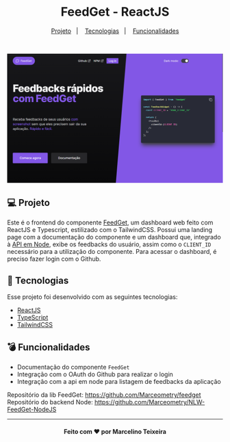 <h1 align="center">
  FeedGet - ReactJS
</h1>

<p align="center">
  <a href="#-projeto">Projeto</a>&nbsp;&nbsp;&nbsp;|&nbsp;&nbsp;&nbsp;
  <a href="#-tecnologias">Tecnologias</a>&nbsp;&nbsp;&nbsp;|&nbsp;&nbsp;&nbsp;
  <a href="#-funcionalidades">Funcionalidades</a>
</p>

<br>

<p align="center">
  <img alt="Project Mockup" src="./.github/feedget-landing-page.png">
</p>

## 💻 Projeto

Este é o frontend do componente <a href="https://feedget.online" target="_blank">FeedGet</a>, um dashboard web feito com ReactJS e Typescript, estilizado com o TailwindCSS. Possui uma landing page com a documentação do componente e um dashboard que, integrado à <a href="https://github.com/Marceometry/feedget" target="_blank">API em Node</a>, exibe os feedbacks do usuário, assim como o `CLIENT_ID` necessário para a utilização do componente. Para acessar o dashboard, é preciso fazer login com o Github.

## 🧪 Tecnologias

Esse projeto foi desenvolvido com as seguintes tecnologias:

- [ReactJS](https://pt-br.reactjs.org/)
- [TypeScript](https://www.typescriptlang.org/)
- [TailwindCSS](https://tailwindcss.com/)

## 💣 Funcionalidades

- Documentação do componente `FeedGet`
- Integração com o OAuth do Github para realizar o login
- Integração com a api em node para listagem de feedbacks da aplicação

<div>Repositório da lib FeedGet: <a href="https://github.com/Marceometry/feedget" target="_blank">https://github.com/Marceometry/feedget</a></div>
<div>Repositório do backend Node: <a href="https://github.com/Marceometry/NLW-FeedGet-NodeJS" target="_blank">https://github.com/Marceometry/NLW-FeedGet-NodeJS</a></div>

---

<h4 align="center"> Feito com ♥ por Marcelino Teixeira </h4>
